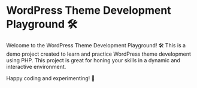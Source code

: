# WordPress Theme Development Playground 🛠️

Welcome to the WordPress Theme Development Playground! 🛠️ This is a demo project created to learn and practice WordPress theme development using PHP. This project is great for honing your skills in a dynamic and interactive environment.

Happy coding and experimenting! 🚀